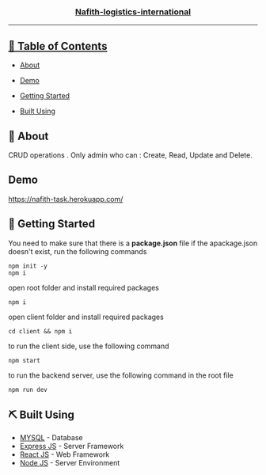 

<p align="center">
  <a href="" rel="noopener">
 
</p>
<h3 align="center">Nafith-logistics-international</h3>

---

</p>

## 📝 Table of Contents

- [About](#about)
- [Demo](#demo)
- [Getting Started](#getting_started)

- [Built Using](#built_using)


## 🧐 About <a name = "about"></a>

 CRUD operations .
 Only admin who can :
Create, Read, Update and Delete.

## Demo <a name = "demo"></a>
https://nafith-task.herokuapp.com/
                      
## 🏁 Getting Started <a name = "getting_started"></a>
You need to make sure that there is a **package.json** file
if the apackage.json doesn't exist, run the following commands 
```
npm init -y
npm i
```
open root folder and install required packages
```
npm i
```
open client folder and install required packages
```
cd client && npm i
```

to run the client side, use the following command
```
npm start
```
to run the backend server, use the following command in the root file
```
npm run dev
```


## ⛏️ Built Using <a name = "built_using"></a>

- [MYSQL](https://www.mysql.com/)  - Database
- [Express JS](https://expressjs.com/) - Server Framework
- [React JS](https://https://reactjs.org/) - Web Framework
- [Node JS](https://nodejs.org/en/) - Server Environment
